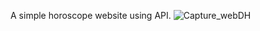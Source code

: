 A simple horoscope website using API.
![Capture_webDH](https://github.com/engrHarvey/Daily-Horoscope-Website/assets/26120205/d9152029-929b-4b6a-9a83-eb560c810512)

